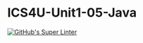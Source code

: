 # ICS4U-Unit1-05-Java
[![GitHub's Super Linter](https://github.com/Ryan-ChungKamChung/ICS4U-Unit1-05-Java/workflows/GitHub's%20Super%20Linter/badge.svg)](https://github.com/Ryan-ChungKamChung/ICS4U-Unit1-05-Java/actions)
